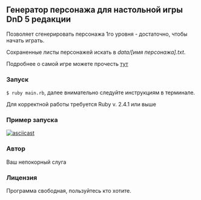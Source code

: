 ## Генератор персонажа для настольной игры DnD 5 редакции

Позволяет сгенерировать персонажа 1го уровня - достаточно, чтобы начать играть.

Сохраненные листы персонажей искать в *data/[имя персонажа].txt*.

Подробнее о самой игре можете прочесть [тут](https://ru.wikipedia.org/wiki/Dungeons_%26_Dragons)

### Запуск

`$ ruby main.rb`, далее внимательно следуйте инструкциям в терминале.

Для корректной работы требуется Ruby v. 2.4.1 или выше


### Пример запуска

[![asciicast](https://asciinema.org/a/OToIy0gh6XSGGRb9n87cFq9JP.svg)](https://asciinema.org/a/OToIy0gh6XSGGRb9n87cFq9JP?autoplay=1)


### Автор

Ваш непокорный слуга

### Лицензия

Программа свободная, пользуйтесь кто хотите.
